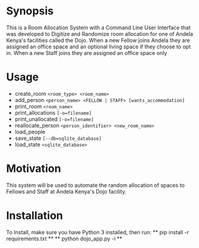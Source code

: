 # Synopsis
This is a Room Allocation System with a Command Line User Interface that was developed to Digitize and Randomize room allocation for one of Andela Kenya's facilities called the Dojo. When a new Fellow joins Andela they are assigned an office space and an optional living space if they choose to opt in. When a new Staff joins they are assigned an office space only

# Usage
* create_room `<room_type> <room_name>`
* add_person `<person_name> <FELLOW | STAFF> [wants_accommodation]`
* print_room `<room_name>`
* print_allocations `[-o=filename]`
* print_unallocated `[-o=filename]`
* reallocate_person `<person_identifier> <new_room_name>`
* load_people
* save_state `[--db=sqlite_database]`
* load_state `<sqlite_database>`

# Motivation
This system will be used to automate the random allocation of spaces to Fellows and Staff at Andela Kenya's Dojo facility.

# Installation
To Install, make sure you have Python 3 installed, then run:
** pip install -r requirements.txt **
** python dojo_app.py -i **


